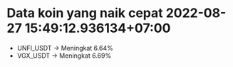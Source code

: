 # Data koin yang naik cepat 2022-08-27 15:49:12.936134+07:00

* UNFI_USDT -> Meningkat 6.64%
* VGX_USDT -> Meningkat 6.69%
